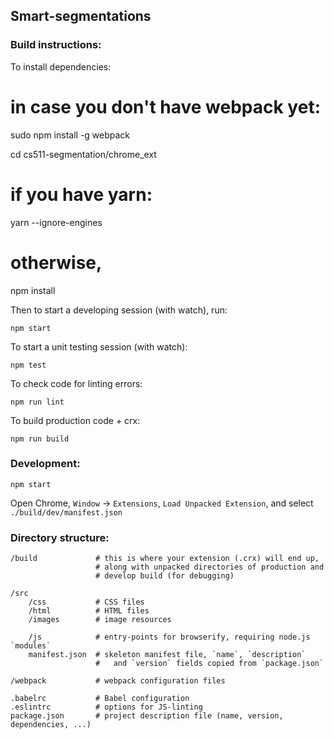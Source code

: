 ## Smart-segmentations

### Build instructions:

To install dependencies:

  # in case you don't have webpack yet:
  sudo npm install -g webpack

  cd cs511-segmentation/chrome_ext

  # if you have yarn:
  yarn --ignore-engines

  # otherwise,
  npm install

Then to start a developing session (with watch), run:

    npm start

To start a unit testing session (with watch):

    npm test

To check code for linting errors:

    npm run lint


To build production code + crx:

    npm run build


### Development:

    npm start

Open Chrome, `Window` -> `Extensions`,
`Load Unpacked Extension`, and select `./build/dev/manifest.json`


### Directory structure:

    /build             # this is where your extension (.crx) will end up,
                       # along with unpacked directories of production and
                       # develop build (for debugging)

    /src
        /css           # CSS files
        /html          # HTML files
        /images        # image resources

        /js            # entry-points for browserify, requiring node.js `modules`
        manifest.json  # skeleton manifest file, `name`, `description`
                       #   and `version` fields copied from `package.json`       

    /webpack           # webpack configuration files

    .babelrc           # Babel configuration
    .eslintrc          # options for JS-linting
    package.json       # project description file (name, version, dependencies, ...)
